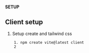 #### SETUP

## Client setup
1. Setup create and tailwind css
```
    1. npm create vite@latest client
    2
```
